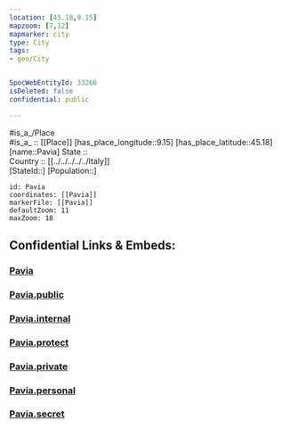 ```yaml
---
location: [45.18,9.15] 
mapzoom: [7,12] 
mapmarker: city 
type: City
tags:
- geo/City


SpocWebEntityId: 33266
isDeleted: false
confidential: public

---
```

#is_a_/Place  
#is_a_ :: [[Place]] 
[has_place_longitude::9.15] 
[has_place_latitude::45.18] 
[name::Pavia] 
State ::  
Country :: [[../../../../../Italy]]  
[StateId::] 
[Population::] 



```leaflet
id: Pavia
coordinates: [[Pavia]] 
markerFile: [[Pavia]] 
defaultZoom: 11 
maxZoom: 18
```


## Confidential Links & Embeds: 

### [Pavia](/_Standards/Earth/Continent/Europe/Europe~South/Italy/regions~Italy/Lombardy/Pavia.Province/City/Pavia.md) 

### [Pavia.public](/_public/Earth/Continent/Europe/Europe~South/Italy/regions~Italy/Lombardy/Pavia.Province/City/Pavia.public.md) 

### [Pavia.internal](/_internal/Earth/Continent/Europe/Europe~South/Italy/regions~Italy/Lombardy/Pavia.Province/City/Pavia.internal.md) 

### [Pavia.protect](/_protect/Earth/Continent/Europe/Europe~South/Italy/regions~Italy/Lombardy/Pavia.Province/City/Pavia.protect.md) 

### [Pavia.private](/_private/Earth/Continent/Europe/Europe~South/Italy/regions~Italy/Lombardy/Pavia.Province/City/Pavia.private.md) 

### [Pavia.personal](/_personal/Earth/Continent/Europe/Europe~South/Italy/regions~Italy/Lombardy/Pavia.Province/City/Pavia.personal.md) 

### [Pavia.secret](/_secret/Earth/Continent/Europe/Europe~South/Italy/regions~Italy/Lombardy/Pavia.Province/City/Pavia.secret.md)

